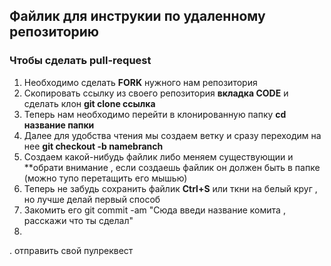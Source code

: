 ## Файлик для инструкии по удаленному репозиторию

### Чтобы сделать pull-request

1. Необходимо сделать **FORK** нужного нам репозитория
2. Скопировать ссылку  из своего репозитория **вкладка CODE** и сделать клон 
**git clone ссылка** 
3. Теперь нам необходимо перейти в клонированную папку 
**cd название папки**
4. Далее для удобства чтения мы создаем ветку и сразу переходим на нее 
**git checkout -b namebranch**
5. Создаем какой-нибудь файлик либо меняем существующии и **обрати внимание , если создаешь файлик он должен быть в папке (можно тупо перетащить его мышью)
6. Теперь не забудь сохранить файлик **Ctrl+S** или ткни на белый круг , но лучше делай первый способ
7. Закомить его git commit -am "Сюда введи название комита , расскажи что ты сделал"
8.
. отправить свой пулреквест